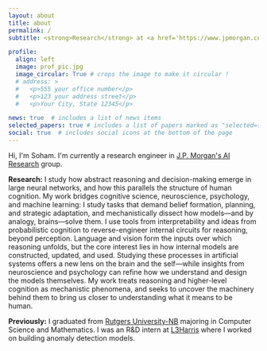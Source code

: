 ```yaml
---
layout: about
title: about
permalink: /
subtitle: <strong>Research</strong> at <a href='https://www.jpmorgan.com/technology/artificial-intelligence'>J.P. Morgan AI Research</a>

profile:
  align: left
  image: prof_pic.jpg
  image_circular: True # crops the image to make it circular !
  # address: >
  #   <p>555 your office number</p>
  #   <p>123 your address street</p>
  #   <p>Your City, State 12345</p>

news: true  # includes a list of news items
selected_papers: true # includes a list of papers marked as "selected={true}"
social: true  # includes social icons at the bottom of the page
---
```



Hi, I'm Soham. I'm currently a research engineer in [J.P. Morgan's AI Research](https://www.jpmorgan.com/technology/artificial-intelligence) group.

<strong>Research:</strong>  I study how abstract reasoning and decision-making emerge in large neural networks, and how this parallels the structure of human cognition. My work bridges cognitive science, neuroscience, psychology, and machine learning: I study tasks that demand belief formation, planning, and strategic adaptation, and mechanistically dissect how models—and by analogy, brains—solve them. I use tools from interpretability and ideas from probabilistic cognition to reverse-engineer internal circuits for reasoning, beyond perception. Language and vision form the inputs over which reasoning unfolds, but the core interest lies in how internal models are constructed, updated, and used. Studying these processes in artificial systems offers a new lens on the brain and the self—while insights from neuroscience and psychology can refine how we understand and design the models themselves. My work treats reasoning and higher-level cognition as mechanistic phenomena, and seeks to uncover the machinery behind them to bring us closer to understanding what it means to be human.



<!-- 
I study how machine and human models of cognition exhibit **strategic reasoning** in structured, multi-step environments—and their emergence through behavioral evaluation, learned representational structures (from language and fine-tuning), and mechanistic insight in stylized decision-making scenarios involving **uncertainty**, **adaptation**, and **long-term planning**—such as bidding, bluffing, or probabilistic inference—where optimal strategies must be inductively discovered rather than precomputed.

My goal is to understand *when* and *how* models demonstrate intelligent, goal-directed behaviors, and precisely which internal structures—learned, emergent, or structurally implicit—support these capabilities. This involves behavioral analysis, algorithmic investigation, and mechanistic insight, drawing from **game theory**, **cognitive modeling**, and **computational geometry**. I'm particularly interested in how adaptive reasoning naturally develops in response to incentives, reinforced feedback signals, inductive contexts, and the geometric structure of internal language representations.

Ultimately, through empirical evaluations, my work addresses deeper theoretical questions—such as how models inductively simulate, generalize, or abstract analogously to human cognition in scientific and mathematical reasoning. By studying reasoning within computational systems and natural cognition through a computational lens, I aim to uncover **generalizable principles of intelligent behavior**, enabling the design of more powerful and adaptive systems. -->



<!-- My interests lie broadly in interpretability for sequential data — both mechanistic and statistical — with applications in finance and healthcare. I'm particularly focused on building <b>scalable</b>, <b>interpretable</b> tools/models for multi-modal models (specifically sequential) that exploit the geometric structure of the underlying data, loss surfaces, and domain-specific mathematical constraints. -->
  

<!-- <ul>
  <li class="">Designing mechanisms to <b>define</b> and <b>detect</b> distribution shifts in various types of data in real time</li>
  <li class="">Building models that are <b>robust</b> to such shifts through:
    <ul>
      <li>Continual Learning</li>
      <li>Few Shot Learning</li>
      <li>Synthetic Data Generation</li>
      <li>Loss function engineering</li>
    </ul>
  </li>
</ul> -->

<strong>Previously:</strong> I graduated from [Rutgers University-NB](https://www.rutgers.edu/) majoring in Computer Science and Mathematics. I was an R&D intern at [L3Harris](https://www.l3harris.com/) where I worked on building anomaly detection models. 

<!-- 
Write your biography here. Tell the world about yourself. Link to your favorite [subreddit](http://reddit.com). You can put a picture in, too. The code is already in, just name your picture `prof_pic.jpg` and put it in the `img/` folder.

Put your address / P.O. box / other info right below your picture. You can also disable any these elements by editing `profile` property of the YAML header of your `_pages/about.md`. Edit `_bibliography/papers.bib` and Jekyll will render your [publications page](/al-folio/publications/) automatically.

Link to your social media connections, too. This theme is set up to use [Font Awesome icons](http://fortawesome.github.io/Font-Awesome/) and [Academicons](https://jpswalsh.github.io/academicons/), like the ones below. Add your Facebook, Twitter, LinkedIn, Google Scholar, or just disable all of them. -->
